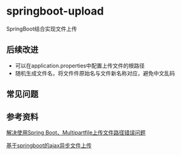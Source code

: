 # springboot-upload

SpringBoot结合实现文件上传

## 后续改进

- 可以在application.properties中配置上传文件的根路径
- 随机生成文件名，将文件件原始名与文件新名称对应，避免中文乱码

## 常见问题

## 参考资料

[解决使用Spring Boot、Multipartfile上传文件路径错误问题](https://blog.csdn.net/daniel7443/article/details/51620308)

[基于springboot的ajax异步文件上传](https://blog.csdn.net/Yaphst/article/details/82625159)